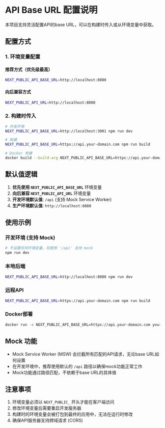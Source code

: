 # API Base URL 配置说明

本项目支持灵活配置API的base URL，可以在构建时传入或从环境变量中获取。

## 配置方式

### 1. 环境变量配置

#### 推荐方式（优先级最高）
```bash
NEXT_PUBLIC_API_BASE_URL=http://localhost:8080
```

#### 向后兼容方式
```bash
NEXT_PUBLIC_API_URL=http://localhost:8080
```

### 2. 构建时传入

```bash
# 开发环境
NEXT_PUBLIC_API_BASE_URL=http://localhost:3001 npm run dev

# 构建
NEXT_PUBLIC_API_BASE_URL=https://api.your-domain.com npm run build

# Docker 构建
docker build --build-arg NEXT_PUBLIC_API_BASE_URL=https://api.your-domain.com .
```

## 默认值逻辑

1. **优先使用 `NEXT_PUBLIC_API_BASE_URL`** 环境变量
2. **向后兼容 `NEXT_PUBLIC_API_URL`** 环境变量
3. **开发环境默认值**: `/api` (支持 Mock Service Worker)
4. **生产环境默认值**: `http://localhost:8080`

## 使用示例

### 开发环境 (支持 Mock)
```bash
# 不设置任何环境变量，将使用 '/api' 支持 mock
npm run dev
```

### 本地后端
```bash
NEXT_PUBLIC_API_BASE_URL=http://localhost:8080 npm run dev
```

### 远程API
```bash
NEXT_PUBLIC_API_BASE_URL=https://api.your-domain.com npm run build
```

### Docker部署
```bash
docker run -e NEXT_PUBLIC_API_BASE_URL=https://api.your-domain.com your-app
```

## Mock 功能

- Mock Service Worker (MSW) 会拦截所有匹配的API请求，无论base URL如何设置
- 在开发环境中，推荐使用默认的 `/api` 路径以确保mock功能正常工作
- Mock功能通过路径匹配，不依赖于base URL的具体值

## 注意事项

1. 环境变量必须以 `NEXT_PUBLIC_` 开头才能在客户端访问
2. 修改环境变量后需要重启开发服务器
3. 构建时的环境变量会被打包到最终的应用中，无法在运行时修改
4. 确保API服务器支持跨域请求 (CORS) 